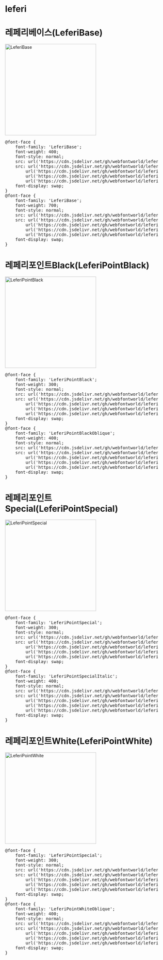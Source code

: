# leferi

# 레페리베이스(LeferiBase)

<a href="https://wess.tistory.com" target="_blank">
    <img src="https://webfontworld.github.io/leferi/LeferiBase.jpg" alt="LeferiBase" style="width:300px">
</a>

<pre>
@font-face {
    font-family: 'LeferiBase';
    font-weight: 400;
    font-style: normal;
    src: url('https://cdn.jsdelivr.net/gh/webfontworld/leferi/LeferiBaseRegular.eot');
    src: url('https://cdn.jsdelivr.net/gh/webfontworld/leferi/LeferiBaseRegular.eot?#iefix') format('embedded-opentype'),
        url('https://cdn.jsdelivr.net/gh/webfontworld/leferi/LeferiBaseRegular.woff2') format('woff2'),
        url('https://cdn.jsdelivr.net/gh/webfontworld/leferi/LeferiBaseRegular.woff') format('woff'),
        url('https://cdn.jsdelivr.net/gh/webfontworld/leferi/LeferiBaseRegular.ttf') format("truetype");
    font-display: swap;
}
@font-face {
    font-family: 'LeferiBase';
    font-weight: 700;
    font-style: normal;
    src: url('https://cdn.jsdelivr.net/gh/webfontworld/leferi/LeferiBaseBold.eot');
    src: url('https://cdn.jsdelivr.net/gh/webfontworld/leferi/LeferiBaseBold.eot?#iefix') format('embedded-opentype'),
        url('https://cdn.jsdelivr.net/gh/webfontworld/leferi/LeferiBaseBold.woff2') format('woff2'),
        url('https://cdn.jsdelivr.net/gh/webfontworld/leferi/LeferiBaseBold.woff') format('woff'),
        url('https://cdn.jsdelivr.net/gh/webfontworld/leferi/LeferiBaseBold.ttf') format("truetype");
    font-display: swap;
}
</pre>

# 레페리포인트Black(LeferiPointBlack)

<a href="https://wess.tistory.com" target="_blank">
    <img src="https://webfontworld.github.io/leferi/LeferiPointBlack.jpg" alt="LeferiPointBlack" style="width:300px">
</a>

<pre>
@font-face {
    font-family: 'LeferiPointBlack';
    font-weight: 300;
    font-style: normal;
    src: url('https://cdn.jsdelivr.net/gh/webfontworld/leferi/LeferiPointBlack.eot');
    src: url('https://cdn.jsdelivr.net/gh/webfontworld/leferi/LeferiPointBlack.eot?#iefix') format('embedded-opentype'),
        url('https://cdn.jsdelivr.net/gh/webfontworld/leferi/LeferiPointBlack.woff2') format('woff2'),
        url('https://cdn.jsdelivr.net/gh/webfontworld/leferi/LeferiPointBlack.woff') format('woff'),
        url('https://cdn.jsdelivr.net/gh/webfontworld/leferi/LeferiPointBlack.ttf') format("truetype");
    font-display: swap;
}
@font-face {
    font-family: 'LeferiPointBlackOblique';
    font-weight: 400;
    font-style: normal;
    src: url('https://cdn.jsdelivr.net/gh/webfontworld/leferi/LeferiPointBlackOblique.eot');
    src: url('https://cdn.jsdelivr.net/gh/webfontworld/leferi/LeferiPointBlackOblique.eot?#iefix') format('embedded-opentype'),
        url('https://cdn.jsdelivr.net/gh/webfontworld/leferi/LeferiPointBlackOblique.woff2') format('woff2'),
        url('https://cdn.jsdelivr.net/gh/webfontworld/leferi/LeferiPointBlackOblique.woff') format('woff'),
        url('https://cdn.jsdelivr.net/gh/webfontworld/leferi/LeferiPointBlackOblique.ttf') format("truetype");
    font-display: swap;
}
</pre>

# 레페리포인트Special(LeferiPointSpecial)

<a href="https://wess.tistory.com" target="_blank">
    <img src="https://webfontworld.github.io/leferi/LeferiPointSpecial.jpg" alt="LeferiPointSpecial" style="width:300px">
</a>

<pre>
@font-face {
    font-family: 'LeferiPointSpecial';
    font-weight: 300;
    font-style: normal;
    src: url('https://cdn.jsdelivr.net/gh/webfontworld/leferi/LeferiPointSpecial.eot');
    src: url('https://cdn.jsdelivr.net/gh/webfontworld/leferi/LeferiPointSpecial.eot?#iefix') format('embedded-opentype'),
        url('https://cdn.jsdelivr.net/gh/webfontworld/leferi/LeferiPointSpecial.woff2') format('woff2'),
        url('https://cdn.jsdelivr.net/gh/webfontworld/leferi/LeferiPointSpecial.woff') format('woff'),
        url('https://cdn.jsdelivr.net/gh/webfontworld/leferi/LeferiPointSpecial.ttf') format("truetype");
    font-display: swap;
}
@font-face {
    font-family: 'LeferiPointSpecialItalic';
    font-weight: 400;
    font-style: normal;
    src: url('https://cdn.jsdelivr.net/gh/webfontworld/leferi/LeferiPointSpecialItalic.eot');
    src: url('https://cdn.jsdelivr.net/gh/webfontworld/leferi/LeferiPointSpecialItalic.eot?#iefix') format('embedded-opentype'),
        url('https://cdn.jsdelivr.net/gh/webfontworld/leferi/LeferiPointSpecialItalic.woff2') format('woff2'),
        url('https://cdn.jsdelivr.net/gh/webfontworld/leferi/LeferiPointSpecialItalic.woff') format('woff'),
        url('https://cdn.jsdelivr.net/gh/webfontworld/leferi/LeferiPointSpecialItalic.ttf') format("truetype");
    font-display: swap;
}
</pre>

# 레페리포인트White(LeferiPointWhite)

<a href="https://wess.tistory.com" target="_blank">
    <img src="https://webfontworld.github.io/leferi/LeferiPointWhite.jpg" alt="LeferiPointWhite" style="width:300px">
</a>

<pre>
@font-face {
    font-family: 'LeferiPointSpecial';
    font-weight: 300;
    font-style: normal;
    src: url('https://cdn.jsdelivr.net/gh/webfontworld/leferi/LeferiPointWhite.eot');
    src: url('https://cdn.jsdelivr.net/gh/webfontworld/leferi/LeferiPointWhite.eot?#iefix') format('embedded-opentype'),
        url('https://cdn.jsdelivr.net/gh/webfontworld/leferi/LeferiPointWhite.woff2') format('woff2'),
        url('https://cdn.jsdelivr.net/gh/webfontworld/leferi/LeferiPointWhite.woff') format('woff'),
        url('https://cdn.jsdelivr.net/gh/webfontworld/leferi/LeferiPointWhite.ttf') format("truetype");
    font-display: swap;
}
@font-face {
    font-family: 'LeferiPointWhiteOblique';
    font-weight: 400;
    font-style: normal;
    src: url('https://cdn.jsdelivr.net/gh/webfontworld/leferi/LeferiPointWhiteOblique.eot');
    src: url('https://cdn.jsdelivr.net/gh/webfontworld/leferi/LeferiPointWhiteOblique.eot?#iefix') format('embedded-opentype'),
        url('https://cdn.jsdelivr.net/gh/webfontworld/leferi/LeferiPointWhiteOblique.woff2') format('woff2'),
        url('https://cdn.jsdelivr.net/gh/webfontworld/leferi/LeferiPointWhiteOblique.woff') format('woff'),
        url('https://cdn.jsdelivr.net/gh/webfontworld/leferi/LeferiPointWhiteOblique.ttf') format("truetype");
    font-display: swap;
}
</pre>


